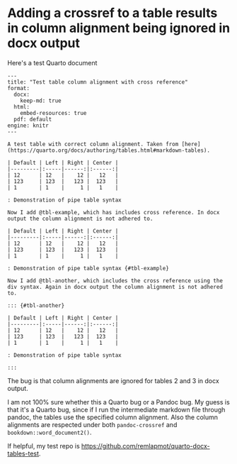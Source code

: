 # Adding a crossref to a table results in column alignment being ignored in docx output

Here's a test Quarto document

```rmarkdown
---
title: "Test table column alignment with cross reference"
format:
  docx:
    keep-md: true
  html:
    embed-resources: true
  pdf: default
engine: knitr
---

A test table with correct column alignment. Taken from [here](https://quarto.org/docs/authoring/tables.html#markdown-tables).

| Default | Left | Right | Center |
|---------|:-----|------:|:------:|
| 12      | 12   |    12 |   12   |
| 123     | 123  |   123 |  123   |
| 1       | 1    |     1 |   1    |

: Demonstration of pipe table syntax

Now I add @tbl-example, which has includes cross reference. In docx output the column alignment is not adhered to.

| Default | Left | Right | Center |
|---------|:-----|------:|:------:|
| 12      | 12   |    12 |   12   |
| 123     | 123  |   123 |  123   |
| 1       | 1    |     1 |   1    |

: Demonstration of pipe table syntax {#tbl-example}

Now I add @tbl-another, which includes the cross reference using the div syntax. Again in docx output the column alignment is not adhered to.

::: {#tbl-another}

| Default | Left | Right | Center |
|---------|:-----|------:|:------:|
| 12      | 12   |    12 |   12   |
| 123     | 123  |   123 |  123   |
| 1       | 1    |     1 |   1    |

: Demonstration of pipe table syntax

:::
```

The bug is that column alignments are ignored for tables 2 and 3 in docx output.

I am not 100% sure whether this a Quarto bug or a Pandoc bug. My guess is that it's a Quarto bug, since if I run the intermediate markdown file through pandoc, the tables use the specified column alignment. Also the column alignments are respected under both `pandoc-crossref` and `bookdown::word_document2()`.

If helpful, my test repo is <https://github.com/remlapmot/quarto-docx-tables-test>.
